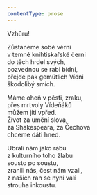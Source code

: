 ```yaml
---
contentType: prose
---
```


<section>

Vzhůru!

Zůstaneme sobě věrni  
v temné knihtiskařské černi  
do těch hrdel svých,  
pozvednou se rabi bídní,  
přejde pak gemütlich Vídni  
škodolibý smích.

</section>

<section>

Máme oheň v pěsti, zraku,  
přes mrtvoly Vídeňáků  
můžem jíti vpřed.  
Život za umění slova,  
za Shakespeara, za Čechova  
chceme dáti hned.

</section>

<section>

Ubrali nám jako rabu  
z kulturního toho žlabu  
sousto po soustu,  
zranili nás, čest nám vzali,  
z našich ran se nyní valí  
strouha inkoustu.

</section>
